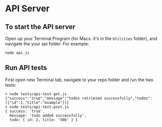 # API Server

## To start the API server

Open up your Terminal Program (for Macs. it's in the `Utilities` folder), and navigate the your api folder. For example:
```
node api.js
```

## Run API tests

First open new Terminal tab, navigate to your repo folder and run the two tests:

```
> node tests/api-test-get.js
{"success":"true","message":"todos retrieved successfully","todos":[{"id":1,"title":"example"}]}
> node tests/api-test-post.js
{ success: 'true',
  message: 'todo added successfully',
  todo: { id: 2, title: '50b' } }
```